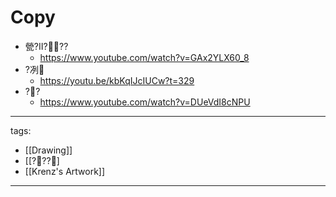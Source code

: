 ﻿---
layout: default
---

# Copy


* 甇?Ⅱ???
  * https://www.youtube.com/watch?v=GAx2YLX60_8
* ?冽
  * https://youtu.be/kbKqIJcIUCw?t=329
* ??
  * https://www.youtube.com/watch?v=DUeVdI8cNPU


  
---
tags:
  - [[Drawing]]
  - [[???]
  - [[Krenz's Artwork]]
  
---

